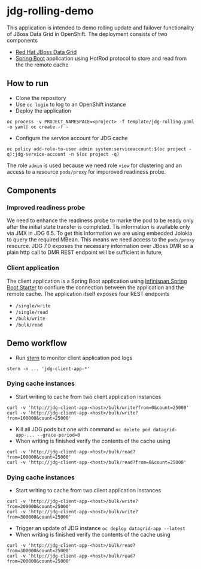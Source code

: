 # jdg-rolling-demo

This application is intended to demo rolling update and failover functionality of JBoss Data Grid in OpenShift.
The deployment consists of two components
* [Red Hat JBoss Data Grid](https://www.redhat.com/en/technologies/jboss-middleware/data-grid)
* [Spring Boot](https://projects.spring.io/spring-boot/) application using HotRod protocol to store and read from the the remote cache

## How to run
* Clone the repository
* Use `oc login` to log to an OpenShift instance
* Deploy the application
```shell
oc process -v PROJECT_NAMESPACE=<project> -f template/jdg-rolling.yaml -o yaml| oc create -f -
```
* Configure the service account for JDG cache
```shell
oc policy add-role-to-user admin system:serviceaccount:$(oc project -q):jdg-service-account -n $(oc project -q)
```
The role `admin` is used because we need role `view` for clustering and an access to a resource `pods/proxy` for imporoved readiness probe.

## Components
### Improved readiness probe
We need to enhance the readiness probe to marke the pod to be ready only after the initial state transfer is completed. Tis information is available only via JMX in JDG 6.5. To get this information we are using embedded Jolokia to query the required MBean. This means we need access to the `pods/proxy` resource. JDG 7.0 exposes the necessary information over JBoss DMR so a plain http call to DMR REST endpoint will be sufficient in future,

### Client application
The client application is a Spring Boot application using [Infinispan Spring Boot Starter](https://github.com/infinispan/infinispan-spring-boot) to confiure the connection between the application and the remote cache.
The application itself exposes four REST endpoints
* `/single/write`
* `/single/read`
* `/bulk/write`
* `/bulk/read`

## Demo workflow
* Run [stern](https://github.com/wercker/stern) to monitor client application pod logs
```shell
stern -n ... 'jdg-client-app-*'
```
### Dying cache instances
* Start writing to cache from two client application instances
```shell
curl -v 'http://jdg-client-app-<host>/bulk/write?from=0&count=25000'
curl -v 'http://jdg-client-app-<host>/bulk/write?from=100000&count=25000'
```
* Kill all JDG pods but one with command `oc delete pod datagrid-app-... --grace-period=0`
* When writing is finished verify the contents of the cache using
```shell
curl -v 'http://jdg-client-app-<host>/bulk/read?from=100000&count=25000'
curl -v 'http://jdg-client-app-<host>/bulk/read?from=0&count=25000'
```
### Dying cache instances
* Start writing to cache from two client application instances
```shell
curl -v 'http://jdg-client-app-<host>/bulk/write?from=200000&count=25000'
curl -v 'http://jdg-client-app-<host>/bulk/write?from=300000&count=25000'
```
* Trigger an update of JDG instance `oc deploy datagrid-app --latest`
* When writing is finished verify the contents of the cache using
```shell
curl -v 'http://jdg-client-app-<host>/bulk/read?from=300000&count=25000'
curl -v 'http://jdg-client-app-<host>/bulk/read?from=200000&count=25000'
```
